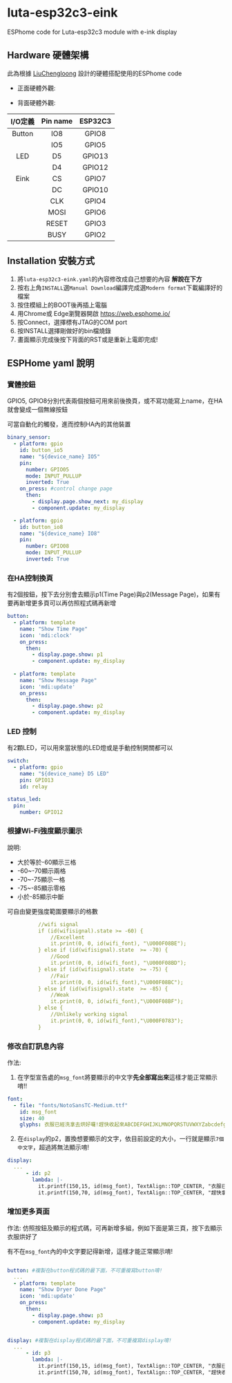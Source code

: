 # luta-esp32c3-eink
ESPhome code for Luta-esp32c3 module with e-ink display

## Hardware 硬體架構

此為根據 [LiuChengloong](https://www.cnblogs.com/manastudent) 設計的硬體搭配使用的ESPhome code

- 正面硬體外觀:



- 背面硬體外觀:



| I/O定義 | Pin name  |	ESP32C3 |
|:----:|:----:|:----:|
| Button |	IO8 |	GPIO8 |
|	| IO5 | GPIO5 |
| LED |	D5 |	GPIO13 |
|	| D4 | GPIO12 |
| Eink |	CS |	GPIO7|
| |	DC |	GPIO10 |
| |	CLK |	GPIO4 |
| |	MOSI |	GPIO6 |
| |	RESET |	GPIO3 |
| |	BUSY |	GPIO2 |


## Installation 安裝方式

1. 將`luta-esp32c3-eink.yaml`的內容修改成自己想要的內容 **解說在下方**
2. 按右上角`INSTALL`選`Manual Download`編譯完成選`Modern format`下載編譯好的檔案
3. 按住模組上的BOOT後再插上電腦
4. 用Chrome或 Edge瀏覽器開啟 <https://web.esphome.io/>
5. 按Connect，選擇標有JTAG的COM port
6. 按INSTALL選擇剛做好的bin檔燒錄
7. 畫面顯示完成後按下背面的RST或是重新上電即完成!

   
## ESPHome yaml 說明

### 實體按鈕

GPIO5, GPIO8分別代表兩個按鈕可用來前後換頁，或不寫功能寫上name，在HA就會變成一個無線按鈕

可當自動化的觸發，進而控制HA內的其他裝置

```YAML
binary_sensor:
  - platform: gpio
    id: button_io5
    name: "${device_name} IO5"
    pin:
      number: GPIO05
      mode: INPUT_PULLUP
      inverted: True
    on_press: #control change page
      then:
        - display.page.show_next: my_display
        - component.update: my_display

  - platform: gpio
    id: button_io8
    name: "${device_name} IO8"
    pin:
      number: GPIO08
      mode: INPUT_PULLUP
      inverted: True

```

### 在HA控制換頁

有2個按鈕，按下去分別會去顯示p1(Time Page)與p2(Message Page)，如果有要再新增更多頁可以再仿照程式碼再新增

```YAML
button:
  - platform: template
    name: "Show Time Page"
    icon: 'mdi:clock'
    on_press:
      then:
        - display.page.show: p1
        - component.update: my_display
    
  - platform: template
    name: "Show Message Page"
    icon: 'mdi:update'
    on_press:
      then:
        - display.page.show: p2
        - component.update: my_display
```

### LED 控制

有2顆LED，可以用來當狀態的LED燈或是手動控制開關都可以

```YAML
switch:
  - platform: gpio
    name: "${device_name} D5 LED"
    pin: GPIO13
    id: relay
```

```YAML
status_led:
  pin:
    number: GPIO12
```

### 根據Wi-Fi強度顯示圖示

說明: 
- 大於等於-60顯示三格
- -60~-70顯示兩格
- -70~-75顯示一格
- -75~-85顯示零格
- 小於-85顯示中斷

可自由變更強度範圍要顯示的格數

```YAML
          //wifi signal
          if (id(wifisignal).state >= -60) {
              //Excellent
              it.print(0, 0, id(wifi_font), "\U000F08BE");
          } else if (id(wifisignal).state  >= -70) {
              //Good
              it.print(0, 0, id(wifi_font), "\U000F08BD");
          } else if (id(wifisignal).state  >= -75) {
              //Fair
              it.print(0, 0, id(wifi_font),"\U000F08BC");
          } else if (id(wifisignal).state  >= -85) {
              //Weak
              it.print(0, 0, id(wifi_font),"\U000F08BF");
          } else {
              //Unlikely working signal
              it.print(0, 0, id(wifi_font),"\U000F0783");
          }
```

### 修改自訂訊息內容

作法:

1. 在字型宣告處的`msg_font`將要顯示的中文字**先全部寫出來**這樣才能正常顯示唷!!
```YAML
font:
  - file: "fonts/NotoSansTC-Medium.ttf"
    id: msg_font
    size: 40
    glyphs: 衣服已經洗拿去烘好囉!趕快收起來ABCDEFGHIJKLMNOPQRSTUVWXYZabcdefghijklmnopqrstuvwxyz,."%-~_:°
```

2. 在`display`的p2，置換想要顯示的文字，依目前設定的大小，一行就是顯示`7個中文字`，超過將無法顯示唷!
```YAML
display:
  ...
      - id: p2
        lambda: |- 
          it.printf(150,15, id(msg_font), TextAlign::TOP_CENTER, "衣服已經洗好囉!");
          it.printf(150,70, id(msg_font), TextAlign::TOP_CENTER, "趕快拿去烘~");
```

### 增加更多頁面

作法: 仿照按鈕及顯示的程式碼，可再新增多組，例如下面是第三頁，按下去顯示衣服烘好了

有不在`msg_font`內的中文字要記得新增，這樣才能正常顯示唷!

```YAML

button: #複製在button程式碼的最下面，不可重複寫button唷!
  ...
  - platform: template
    name: "Show Dryer Done Page"
    icon: 'mdi:update'
    on_press:
      then:
        - display.page.show: p3
        - component.update: my_display


display: #複製在display程式碼的最下面，不可重複寫display唷!
  ...
      - id: p3
        lambda: |- 
          it.printf(150,15, id(msg_font), TextAlign::TOP_CENTER, "衣服已經烘好囉!");
          it.printf(150,70, id(msg_font), TextAlign::TOP_CENTER, "趕快收起來!!");
```
